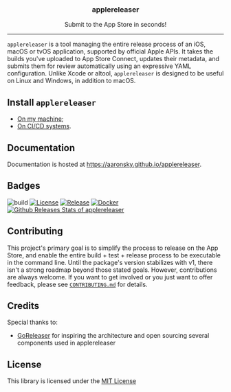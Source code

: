 <p align="center">
  <!-- <img alt="applereleaser logo" src="assets/go.png" height="150" /> -->
  <h3 align="center">applereleaser</h3>
  <p align="center">Submit to the App Store in seconds!</p>
</p>

---

`applereleaser` is a tool managing the entire release process of an iOS, macOS or tvOS application, supported by official Apple APIs. It takes the builds you've uploaded to App Store Connect, updates their metadata, and submits them for review automatically using an expressive YAML configuration. Unlike Xcode or altool, `applereleaser` is designed to be useful on Linux and Windows, in addition to macOS. 

## Install `applereleaser`

- [On my machine](https://aaronsky.github.io/applereleaser/install#local);
- [On CI/CD systems](https://aaronsky.github.io/applereleaser/install#ci).

## Documentation

Documentation is hosted at <https://aaronsky.github.io/applereleaser>.

## Badges

![build](https://github.com/aaronsky/applereleaser/workflows/build/badge.svg)
[![License](https://img.shields.io/github/license/aaronsky/applereleaser)](/LICENSE)
[![Release](https://img.shields.io/github/release/aaronsky/applereleaser.svg)](https://github.com/aaronsky/applereleaser/releases/latest)
[![Docker](https://img.shields.io/docker/pulls/aaronsky/applereleaser)](https://hub.docker.com/r/aaronsky/applereleaser)
[![Github Releases Stats of applereleaser](https://img.shields.io/github/downloads/aaronsky/applereleaser/total.svg?logo=github)](https://somsubhra.com/github-release-stats/?username=aaronsky&repository=applereleaser)

## Contributing

This project's primary goal is to simplify the process to release on the App Store, and enable the entire build + test + release process to be executable in the command line. Until the package's version stabilizes with v1, there isn't a strong roadmap beyond those stated goals. However, contributions are always welcome. If you want to get involved or you just want to offer feedback, please see [`CONTRIBUTING.md`](./.github/CONTRIBUTING.md) for details.

## Credits

Special thanks to:

- [GoReleaser](https://goreleaser.com/) for inspiring the architecture and open sourcing several components used in applereleaser

## License

This library is licensed under the [MIT License](./LICENSE)
